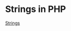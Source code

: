 Strings in PHP
============================

[Strings](http://php.net/manual/en/language.types.string.php)

